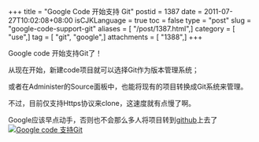 +++
title = "Google Code 开始支持 Git"
postid = 1387
date = 2011-07-27T10:02:08+08:00
isCJKLanguage = true
toc = false
type = "post"
slug = "google-code-support-git"
aliases = [ "/post/1387.html",]
category = [ "use",]
tag = [ "git", "google",]
attachments = [ "1388",]
+++


Google code 开始支持Git了！

从现在开始，新建code项目就可以选择Git作为版本管理系统；

或者在Administer的Source面板中，也能将现有的项目转换成Git系统来管理。

不过，目前仅支持Https协议来clone，这速度就有点慢了啊。

Google应该早点动手，否则也不会那么多人将项目转到[github](https://github.com/zrong/)上去了<!--more-->  
[![Google code 支持Git](/uploads/2011/07/googlecode_git.png "googlecode_git")](/uploads/2011/07/googlecode_git.png)

